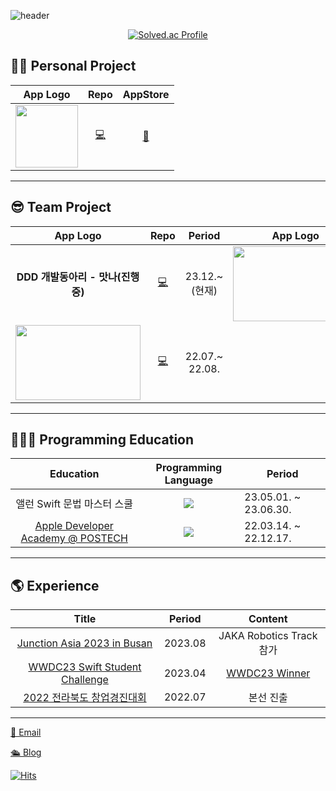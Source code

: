 ![header](https://capsule-render.vercel.app/api?type=waving&color=auto&height=300&section=header&text=Hi~%20I'm%20Joonyong%20Ji%20&fontSize=90&animation=fadeIn&fontAlignY=38)

<div align="center">
  
  [![Solved.ac Profile](http://mazassumnida.wtf/api/v2/generate_badge?boj=wnsdyds403)](https://solved.ac/wnsdyds403)
</div>

## 🧑‍💻 Personal Project
|App Logo|Repo|AppStore|
|:-:|:-:|:-:|
|<img width="100" src="https://user-images.githubusercontent.com/98405970/237044910-fe4743f8-77d5-423e-a123-09f6bd4fced4.png">|[💻](https://github.com/JUNY0110/FocusBook)|[🍎](https://apps.apple.com/kr/app/focusbook/id6448801067?l=en)|
-----
## 😎 Team Project
|App Logo|Repo|Period|App Logo|Repo|Period|
|:-:|:-:|:-:|:-:|:-:|:-:|
|**DDD 개발동아리 - 맛나(진행중)**|[💻](https://github.com/DDD-Community/DDD10-TEOPLE-iOS)|23.12.~ (현재)|<img width="200" height="120" src="https://user-images.githubusercontent.com/98405970/237053392-3cc8d1d1-1429-4f49-b7c6-c6b0f461f4e5.png">|[💻](https://github.com/Samsamhada)|22.09.~ 22.12.|
|<img width="200" height="120" src="https://user-images.githubusercontent.com/98405970/237052967-23efcaf5-d1c0-4911-b810-0da48bcba539.png">|[💻](https://github.com/JamongSoda/IntoHistory)|22.07.~ 22.08.|
-----
## 🏃🏻‍♂️ Programming Education
|Education|Programming Language|Period|
|:-:|:-:|-|
|앨런 Swift 문법 마스터 스쿨|<img src="https://img.shields.io/badge/Swift-D22128?style=for-the-badge&logo=Swift&logoColor=white" style="height : auto; margin-left : 10px; margin-right : 10px;"/>|23.05.01. ~ 23.06.30.|
|[Apple Developer Academy @ POSTECH](https://github.com/DeveloperAcademy-POSTECH)|<img src="https://img.shields.io/badge/Swift-D22128?style=for-the-badge&logo=Swift&logoColor=white" style="height : auto; margin-left : 10px; margin-right : 10px;"/>|22.03.14. ~ 22.12.17.|
-----

## 🌎 Experience
|Title|Period|Content|
|:-:|:-:|:-:|
|[Junction Asia 2023 in Busan](https://github.com/DareForce/junction-iOS)|2023.08|JAKA Robotics Track 참가|
|[WWDC23 Swift Student Challenge](https://www.wwdcscholars.com/)|2023.04|[WWDC23 Winner](https://www.wwdcscholars.com/s/C9366B5C-A295-4554-8AD8-3BF60546D36B/2023)|
|[2022 전라북도 창업경진대회](https://github.com/Eddy-Meenu/Jikyeojulge)|2022.07|본선 진출|
-----

[📮 Email](wnsdyds403@gmail.com)

[🛳️ Blog](https://zrr.kr/HQ4E)

[![Hits](https://hits.seeyoufarm.com/api/count/incr/badge.svg?url=https%3A%2F%2Fgithub.com%2Fjuny0110%2Fhit-counter&count_bg=%2379C83D&title_bg=%23555555&icon=&icon_color=%23E7E7E7&title=hits&edge_flat=false)](https://hits.seeyoufarm.com)
